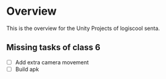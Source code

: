 # Overview

This is the overview for the Unity Projects of logiscool senta.

## Missing tasks of class 6

- [ ] Add extra camera movement
- [ ] Build apk
